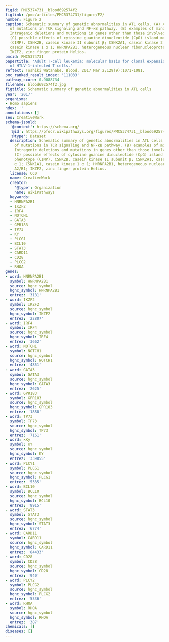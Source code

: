 ```yaml
---
figid: PMC5374731__blood692574f2
figlink: /pmc/articles/PMC5374731/figure/F2/
number: Figure 2
caption: Schematic summary of genetic abnormalities in ATL cells. (A) Accumulation
  of mutations in TCR signaling and NF-κB pathway. (B) examples of minor mutations.
  Intragenic deletions and mutations in genes other than those involved in TCR signaling.
  (C) possible effects of cytosine guanine dinucleotide (CpG) island methylator phenotype
  (CIMP). CSNK2B, casein kinase II subunit β; CSNK2A1, casein kinase 2 α 1; CSNK1A1,
  casein kinase 1 α 1; HNRNPA2B1, heterogeneous nuclear ribonucleoproteins A2/B1;
  IKZF2, zinc finger protein Helios.
pmcid: PMC5374731
papertitle: 'Adult T-cell leukemia: molecular basis for clonal expansion and transformation
  of HTLV-1–infected T cells.'
reftext: Toshiki Watanabe. Blood. 2017 Mar 2;129(9):1071-1081.
pmc_ranked_result_index: '111033'
pathway_score: 0.9088734
filename: blood692574f2.jpg
figtitle: Schematic summary of genetic abnormalities in ATL cells
year: '2017'
organisms:
- Homo sapiens
ndex: ''
annotations: []
seo: CreativeWork
schema-jsonld:
  '@context': https://schema.org/
  '@id': https://pfocr.wikipathways.org/figures/PMC5374731__blood692574f2.html
  '@type': Dataset
  description: Schematic summary of genetic abnormalities in ATL cells. (A) Accumulation
    of mutations in TCR signaling and NF-κB pathway. (B) examples of minor mutations.
    Intragenic deletions and mutations in genes other than those involved in TCR signaling.
    (C) possible effects of cytosine guanine dinucleotide (CpG) island methylator
    phenotype (CIMP). CSNK2B, casein kinase II subunit β; CSNK2A1, casein kinase 2
    α 1; CSNK1A1, casein kinase 1 α 1; HNRNPA2B1, heterogeneous nuclear ribonucleoproteins
    A2/B1; IKZF2, zinc finger protein Helios.
  license: CC0
  name: CreativeWork
  creator:
    '@type': Organization
    name: WikiPathways
  keywords:
  - HNRNPA2B1
  - IKZF2
  - IRF4
  - NOTCH1
  - GATA3
  - GPR183
  - TP73
  - KY
  - PLCG1
  - BCL10
  - STAT3
  - CARD11
  - CD28
  - PLCG2
  - RHOA
genes:
- word: HNRNPA2B1
  symbol: HNRNPA2B1
  source: hgnc_symbol
  hgnc_symbol: HNRNPA2B1
  entrez: '3181'
- word: IKZF2
  symbol: IKZF2
  source: hgnc_symbol
  hgnc_symbol: IKZF2
  entrez: '22807'
- word: IRF4
  symbol: IRF4
  source: hgnc_symbol
  hgnc_symbol: IRF4
  entrez: '3662'
- word: NOTCH1
  symbol: NOTCH1
  source: hgnc_symbol
  hgnc_symbol: NOTCH1
  entrez: '4851'
- word: GATA3
  symbol: GATA3
  source: hgnc_symbol
  hgnc_symbol: GATA3
  entrez: '2625'
- word: GPR183
  symbol: GPR183
  source: hgnc_symbol
  hgnc_symbol: GPR183
  entrez: '1880'
- word: TP73
  symbol: TP73
  source: hgnc_symbol
  hgnc_symbol: TP73
  entrez: '7161'
- word: кKy
  symbol: KY
  source: hgnc_symbol
  hgnc_symbol: KY
  entrez: '339855'
- word: PLCY1
  symbol: PLCG1
  source: hgnc_symbol
  hgnc_symbol: PLCG1
  entrez: '5335'
- word: BCL10
  symbol: BCL10
  source: hgnc_symbol
  hgnc_symbol: BCL10
  entrez: '8915'
- word: STAT3
  symbol: STAT3
  source: hgnc_symbol
  hgnc_symbol: STAT3
  entrez: '6774'
- word: CARD11
  symbol: CARD11
  source: hgnc_symbol
  hgnc_symbol: CARD11
  entrez: '84433'
- word: CD28
  symbol: CD28
  source: hgnc_symbol
  hgnc_symbol: CD28
  entrez: '940'
- word: PLCY2
  symbol: PLCG2
  source: hgnc_symbol
  hgnc_symbol: PLCG2
  entrez: '5336'
- word: RHOA
  symbol: RHOA
  source: hgnc_symbol
  hgnc_symbol: RHOA
  entrez: '387'
chemicals: []
diseases: []
---
```

